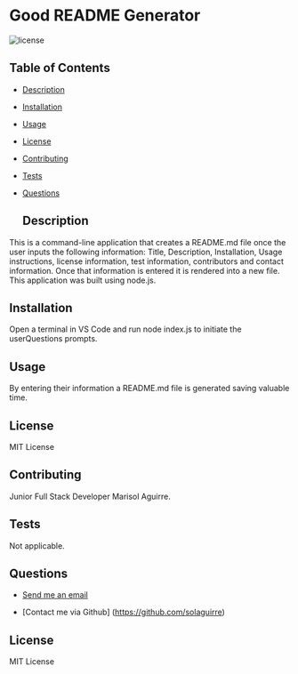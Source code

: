 # Good README Generator

  ![license](https://img.shields.io/badge/License-MIT-green.svg)

  ## Table of Contents

    
 * [Description](#description)
    
 * [Installation](#installation)
    
 * [Usage](#usage)
    
 * [License](#license)
    
 * [Contributing](#contributing)
    
 * [Tests](#tests)
    
 * [Questions](#questions)

    ## Description 
This is a command-line application that creates a README.md file once the user inputs the following information: Title, Description, Installation, Usage instructions, license information, test information, contributors and contact information. Once that information is entered it is rendered into a new file. This application was built using node.js. 
   
 ## Installation 
Open a terminal in VS Code and run node index.js to initiate the userQuestions prompts. 
## Usage 
By entering their information a README.md file is generated saving valuable time. 
## License 
MIT License
## Contributing 
Junior Full Stack Developer Marisol Aguirre.
## Tests 
Not applicable.
## Questions
    
* [Send me an email](mailto:soulaguirre@gmail.com.com)
    
* [Contact me via Github] (https://github.com/solaguirre)

## License 
MIT License
    